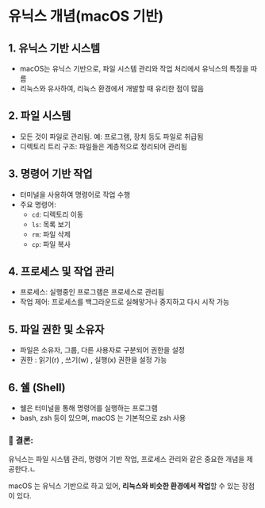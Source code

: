 유닉스 개념(macOS 기반)
===

## 1. 유닉스 기반 시스템
- macOS는 유닉스 기반으로, 파일 시스템 관리와 작업 처리에서 유닉스의 특징을 따름
- 리눅스와 유사하여, 리뉵스 환경에서 개발할 때 유리한 점이 많음

## 2. 파일 시스템
- 모든 것이 파일로 관리됨. 예: 프로그램, 장치 등도 파일로 취급됨
- 디렉토리 트리 구조: 파일들은 계층적으로 정리되어 관리됨

## 3. 명령어 기반 작업
- 터미널을 사용하여 명령어로 작업 수행
- 주요 명령어:
    - `cd`: 디렉토리 이동
    - `ls`: 목록 보기
    - `rm`: 파일 삭제
    - `cp`: 파일 복사

## 4. 프로세스 및 작업 관리
- 프로세스: 실행중인 프로그램은 프로세스로 관리됨
- 작업 제어: 프로세스를 백그라운드로 실해앟거나 중지하고 다시 시작 가능

## 5. 파일 권한 및 소유자
- 파일은 소유자, 그룹, 다른 사용자로 구분되어 권한을 설정
- 권한 : 읽기(r) , 쓰기(w) , 실행(x) 권한을 설정 가능

## 6. 쉘 (Shell)
- 쉘은 터미널을 통해 명령어를 실행하는 프로그램
- bash, zsh 등이 있으며, macOS 는 기본적으로 zsh 사용

### 🎯 결론:
유닉스는 파일 시스템 관리, 명령어 기반 작업, 프로세스 관리와 같은 중요한 개념을 제공한다.ㄴ

macOS 는 유닉스 기반으로 하고 있어, **리눅스와 비슷한 환경에서 작업**할 수 있는 장점이 있다.
